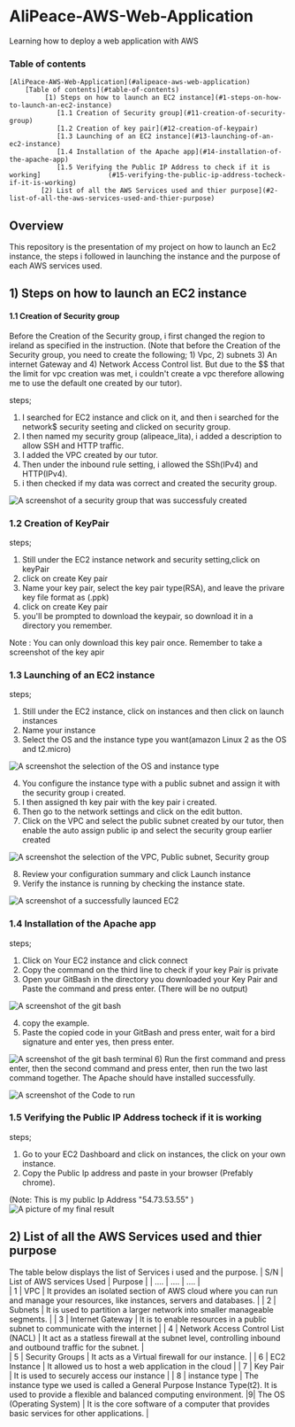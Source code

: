 # AliPeace-AWS-Web-Application
 Learning how to deploy a web application with AWS
### Table of contents
    [AliPeace-AWS-Web-Application](#alipeace-aws-web-application)
        [Table of contents](#table-of-contents)
             [1) Steps on how to launch an EC2 instance](#1-steps-on-how-to-launch-an-ec2-instance)
                [1.1 Creation of Security group](#11-creation-of-security-group) 
                [1.2 Creation of key pair](#12-creation-of-keypair)
                [1.3 Launching of an EC2 instance](#13-launching-of-an-ec2-instance)
                [1.4 Installation of the Apache app](#14-installation-of-the-apache-app) 
                [1.5 Verifying the Public IP Address to check if it is working]                 (#15-verifying-the-public-ip-address-tocheck-if-it-is-working)
            [2) List of all the AWS Services used and thier purpose](#2-list-of-all-the-aws-services-used-and-thier-purpose)

## Overview

This repository is the presentation of my project on how to launch 
an Ec2 instance, the steps i followed in launching the instance and 
the purpose of each AWS services used.

## 1) Steps on how to launch an EC2 instance

#### 1.1 Creation of Security group

Before the Creation of the Security group, i first changed the region
to ireland as specified in the instruction. (Note that before the Creation
of the Security group, you need to create the following; 1) Vpc, 2) subnets
3) An internet Gateway and 4) Network Access Control list. But due to the $$
that the limit for vpc creation was met, i couldn't create a vpc therefore allowing 
me to use the default one created by our tutor). 

steps;
1) I searched for EC2 instance and click on it, and then i searched for the network$ security seeting 
and clicked on security group.
2)  I then named my security group (alipeace_lita), i added a description to allow SSH and HTTP traffic.
3) I added the VPC created by our tutor.
4) Then under the inbound rule setting, i allowed the SSh(IPv4) and HTTP(IPv4).
5) i then checked if my data was correct and created the security group.

![A screenshot of a security group that was successfuly created](Security%20group.png)

### 1.2 Creation of KeyPair
steps;
1) Still under the EC2 instance network and security  setting,click on keyPair
2) click on create Key pair
3) Name your key pair, select the key pair type(RSA), and leave the privare key file format as (.ppk)
4) click on create Key pair
5) you'll be prompted to download the keypair, so download it in a directory you remember.

Note : You can only download this key pair once.
Remember to take a screenshot of the key apir

### 1.3 Launching of an EC2 instance
steps;
1) Still under the EC2 instance, click on instances and then click on launch instances
2) Name your instance
3) Select the OS and the instance type you want(amazon Linux 2 as the OS and t2.micro)

![A screenshot the selection of the OS and instance type](Linux.png)

4) You configure the instance type with a public subnet and assign it with the security group i created.
5) I then assigned th key pair with the key pair i created.
6) Then go to the network settings and click on the edit button.
7) Click on the VPC and select the public subnet created by our tutor, then enable the auto assign public ip and select the security group earlier created

![A screenshot the selection of the VPC, Public subnet, Security group](Network.png)

8) Review your configuration summary and click Launch instance
9) Verify the instance is running by checking the instance state.

![A screenshot of a successfully launced EC2](EC2.png)

### 1.4 Installation of the Apache app
steps;
1) Click on Your EC2 instance and click connect
2) Copy the command on the third line to check if your key Pair is private
3) Open your GitBash in the directory you downloaded your Key Pair and Paste the command and press enter. (There will be no output)

![A screenshot of the git bash](Bash.png)

4) copy the example.
5) Paste the copied code in your GitBash and press enter, wait for a bird signature and enter yes, then press enter.

![A screenshot of the git bash terminal](Terminal-1.png)
6) Run the first command and press enter, then the second command and press enter, then run the two last command together. The Apache should have installed successfully.

![A screenshot of the Code to run](Code.png)

### 1.5 Verifying the Public IP Address tocheck if it is working
steps;
1) Go to your EC2 Dashboard and click on instances, the click on your own instance.
2) Copy the Public Ip address and paste in your browser (Prefably chrome).

(Note: This is my public Ip Address "54.73.53.55" )
![A picture of my final result](Project.png)

## 2) List of all the AWS Services used and thier purpose
The table below displays the list of Services i used and the purpose.
| S/N | List of AWS services Used  | Purpose |
| .... | .... | .... |  
| 1 | VPC | It provides an isolated section of AWS cloud where you can run and manage your resources, like  instances, servers and databases. |
| 2 | Subnets | It is used to partition a larger network into smaller manageable segments. |
| 3 |  Internet Gateway | It is to enable resources in a public subnet to communicate with the internet |
| 4 | Network Access Control List (NACL) | It act as a statless firewall at the subnet level, controlling inbound and outbound traffic for the subnet. |   
| 5 | Security Groups | It acts as a Virtual firewall for our instance. |
| 6 | EC2 Instance | It allowed us to host a web application in the cloud |
| 7 | Key Pair | It is used to securely access our instance |
| 8 | instance type | The instance type we used is called a General Purpose Instance Type(t2). It is used to provide a flexible and balanced computing environment. 
|9| The OS (Operating System) | It is the core software of a computer that provides basic services for other applications. |











